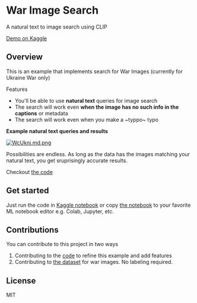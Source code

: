 # War Image Search

A natural text to image search using CLIP

[Demo on Kaggle](https://www.kaggle.com/code/pradeepjina/ukraine-war-images-search)

## Overview

This is an example that implements search for War Images (currently for Ukraine War only)

Features

* You'll be able to use **natural text** queries for image search
* The search will work even **when the image has no such info in the captions** or metadata
* The search will work even when you make a ~typpo~ typo

**Example natural text queries and results**


[![WcUknj.md.png](https://iili.io/WcUknj.md.png)](https://freeimage.host/i/WcUknj)


Possibilities are endless. As long as the data has the images matching your natural text, you get sruprisingly accurate results.

Checkout [the code](./ukraine-war-images-search.ipynb)

## Get started

Just run the code in [Kaggle notebook](https://www.kaggle.com/code/pradeepjina/ukraine-war-images-search/edit/run/94888326) or copy [the notebook](./ukraine-war-images-search.ipynb) to your favorite ML notebook editor e.g. Colab, Jupyter, etc.

## Contributions

You can contribute to this project in two ways

1. Contributing to the [code](./ukraine-war-images-search.ipynb) to refine this example and add features
2. Contributing to [the dataset](https://www.kaggle.com/datasets/mathurinache/ukraine-war-images) for war images. No labeling required.

## License
MIT
